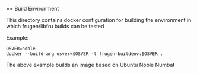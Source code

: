 == Build Environment

This directory contains docker configuration for building the environment
in which frugen/libfru builds can be tested

Example:
```
OSVER=noble
docker --build-arg osver=$OSVER -t frugen-buildenv:$OSVER .
```

The above example builds an image based on Ubuntu Noble Numbat
